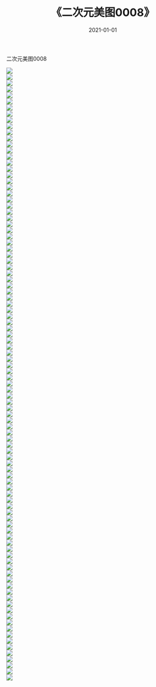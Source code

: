 ﻿---
layout: post
title:  《二次元美图0008》
date:   2021-01-01
img: http://imgx.orgx.ga/二次元/2021/二次元美图0008/000.jpg
categories: [美女, 清纯, 唯美]
---

二次元美图0008

 ![](http://imgx.orgx.ga/二次元/2021/二次元美图0008/001.jpg) <br>![](http://imgx.orgx.ga/二次元/2021/二次元美图0008/002.jpg) <br>![](http://imgx.orgx.ga/二次元/2021/二次元美图0008/003.jpg) <br>![](http://imgx.orgx.ga/二次元/2021/二次元美图0008/004.jpg) <br>![](http://imgx.orgx.ga/二次元/2021/二次元美图0008/005.jpg) <br>![](http://imgx.orgx.ga/二次元/2021/二次元美图0008/006.jpg) <br>![](http://imgx.orgx.ga/二次元/2021/二次元美图0008/007.jpg) <br>![](http://imgx.orgx.ga/二次元/2021/二次元美图0008/008.jpg) <br>![](http://imgx.orgx.ga/二次元/2021/二次元美图0008/009.jpg) <br>![](http://imgx.orgx.ga/二次元/2021/二次元美图0008/010.jpg) <br>![](http://imgx.orgx.ga/二次元/2021/二次元美图0008/011.jpg) <br>![](http://imgx.orgx.ga/二次元/2021/二次元美图0008/012.jpg) <br>![](http://imgx.orgx.ga/二次元/2021/二次元美图0008/013.jpg) <br>![](http://imgx.orgx.ga/二次元/2021/二次元美图0008/014.jpg) <br>![](http://imgx.orgx.ga/二次元/2021/二次元美图0008/015.jpg) <br>![](http://imgx.orgx.ga/二次元/2021/二次元美图0008/016.jpg) <br>![](http://imgx.orgx.ga/二次元/2021/二次元美图0008/017.jpg) <br>![](http://imgx.orgx.ga/二次元/2021/二次元美图0008/018.jpg) <br>![](http://imgx.orgx.ga/二次元/2021/二次元美图0008/019.jpg) <br>![](http://imgx.orgx.ga/二次元/2021/二次元美图0008/020.jpg) <br>![](http://imgx.orgx.ga/二次元/2021/二次元美图0008/021.jpg) <br>![](http://imgx.orgx.ga/二次元/2021/二次元美图0008/022.jpg) <br>![](http://imgx.orgx.ga/二次元/2021/二次元美图0008/023.jpg) <br>![](http://imgx.orgx.ga/二次元/2021/二次元美图0008/024.jpg) <br>![](http://imgx.orgx.ga/二次元/2021/二次元美图0008/025.jpg) <br>![](http://imgx.orgx.ga/二次元/2021/二次元美图0008/026.jpg) <br>![](http://imgx.orgx.ga/二次元/2021/二次元美图0008/027.jpg) <br>![](http://imgx.orgx.ga/二次元/2021/二次元美图0008/028.jpg) <br>![](http://imgx.orgx.ga/二次元/2021/二次元美图0008/029.jpg) <br>![](http://imgx.orgx.ga/二次元/2021/二次元美图0008/030.jpg) <br>![](http://imgx.orgx.ga/二次元/2021/二次元美图0008/031.jpg) <br>![](http://imgx.orgx.ga/二次元/2021/二次元美图0008/032.jpg) <br>![](http://imgx.orgx.ga/二次元/2021/二次元美图0008/033.jpg) <br>![](http://imgx.orgx.ga/二次元/2021/二次元美图0008/034.jpg) <br>![](http://imgx.orgx.ga/二次元/2021/二次元美图0008/035.jpg) <br>![](http://imgx.orgx.ga/二次元/2021/二次元美图0008/036.jpg) <br>![](http://imgx.orgx.ga/二次元/2021/二次元美图0008/037.jpg) <br>![](http://imgx.orgx.ga/二次元/2021/二次元美图0008/038.jpg) <br>![](http://imgx.orgx.ga/二次元/2021/二次元美图0008/039.jpg) <br>![](http://imgx.orgx.ga/二次元/2021/二次元美图0008/040.jpg) <br>![](http://imgx.orgx.ga/二次元/2021/二次元美图0008/041.jpg) <br>![](http://imgx.orgx.ga/二次元/2021/二次元美图0008/042.jpg) <br>![](http://imgx.orgx.ga/二次元/2021/二次元美图0008/043.jpg) <br>![](http://imgx.orgx.ga/二次元/2021/二次元美图0008/044.jpg) <br>![](http://imgx.orgx.ga/二次元/2021/二次元美图0008/045.jpg) <br>![](http://imgx.orgx.ga/二次元/2021/二次元美图0008/046.jpg) <br>![](http://imgx.orgx.ga/二次元/2021/二次元美图0008/047.jpg) <br>![](http://imgx.orgx.ga/二次元/2021/二次元美图0008/048.jpg) <br>![](http://imgx.orgx.ga/二次元/2021/二次元美图0008/049.jpg) <br>![](http://imgx.orgx.ga/二次元/2021/二次元美图0008/050.jpg) <br>![](http://imgx.orgx.ga/二次元/2021/二次元美图0008/051.jpg) <br>![](http://imgx.orgx.ga/二次元/2021/二次元美图0008/052.jpg) <br>![](http://imgx.orgx.ga/二次元/2021/二次元美图0008/053.jpg) <br>![](http://imgx.orgx.ga/二次元/2021/二次元美图0008/054.jpg) <br>![](http://imgx.orgx.ga/二次元/2021/二次元美图0008/055.jpg) <br>![](http://imgx.orgx.ga/二次元/2021/二次元美图0008/056.jpg) <br>![](http://imgx.orgx.ga/二次元/2021/二次元美图0008/057.jpg) <br>![](http://imgx.orgx.ga/二次元/2021/二次元美图0008/058.jpg) <br>![](http://imgx.orgx.ga/二次元/2021/二次元美图0008/059.jpg) <br>![](http://imgx.orgx.ga/二次元/2021/二次元美图0008/060.jpg) <br>![](http://imgx.orgx.ga/二次元/2021/二次元美图0008/061.jpg) <br>![](http://imgx.orgx.ga/二次元/2021/二次元美图0008/062.jpg) <br>![](http://imgx.orgx.ga/二次元/2021/二次元美图0008/063.jpg) <br>![](http://imgx.orgx.ga/二次元/2021/二次元美图0008/064.jpg) <br>![](http://imgx.orgx.ga/二次元/2021/二次元美图0008/065.jpg) <br>![](http://imgx.orgx.ga/二次元/2021/二次元美图0008/066.jpg) <br>![](http://imgx.orgx.ga/二次元/2021/二次元美图0008/067.jpg) <br>![](http://imgx.orgx.ga/二次元/2021/二次元美图0008/068.jpg) <br>![](http://imgx.orgx.ga/二次元/2021/二次元美图0008/069.jpg) <br>![](http://imgx.orgx.ga/二次元/2021/二次元美图0008/070.jpg) <br>![](http://imgx.orgx.ga/二次元/2021/二次元美图0008/071.jpg) <br>![](http://imgx.orgx.ga/二次元/2021/二次元美图0008/072.jpg) <br>![](http://imgx.orgx.ga/二次元/2021/二次元美图0008/073.jpg) <br>![](http://imgx.orgx.ga/二次元/2021/二次元美图0008/074.jpg) <br>![](http://imgx.orgx.ga/二次元/2021/二次元美图0008/075.jpg) <br>![](http://imgx.orgx.ga/二次元/2021/二次元美图0008/076.jpg) <br>![](http://imgx.orgx.ga/二次元/2021/二次元美图0008/077.jpg) <br>![](http://imgx.orgx.ga/二次元/2021/二次元美图0008/078.jpg) <br>![](http://imgx.orgx.ga/二次元/2021/二次元美图0008/079.jpg) <br>![](http://imgx.orgx.ga/二次元/2021/二次元美图0008/080.jpg) <br>![](http://imgx.orgx.ga/二次元/2021/二次元美图0008/081.jpg) <br>![](http://imgx.orgx.ga/二次元/2021/二次元美图0008/082.jpg) <br>![](http://imgx.orgx.ga/二次元/2021/二次元美图0008/083.jpg) <br>![](http://imgx.orgx.ga/二次元/2021/二次元美图0008/084.jpg) <br>![](http://imgx.orgx.ga/二次元/2021/二次元美图0008/085.jpg) <br>![](http://imgx.orgx.ga/二次元/2021/二次元美图0008/086.jpg) <br>![](http://imgx.orgx.ga/二次元/2021/二次元美图0008/087.jpg) <br>![](http://imgx.orgx.ga/二次元/2021/二次元美图0008/088.jpg) <br>![](http://imgx.orgx.ga/二次元/2021/二次元美图0008/089.jpg) <br>![](http://imgx.orgx.ga/二次元/2021/二次元美图0008/090.jpg) <br>![](http://imgx.orgx.ga/二次元/2021/二次元美图0008/091.jpg) <br>![](http://imgx.orgx.ga/二次元/2021/二次元美图0008/092.jpg) <br>![](http://imgx.orgx.ga/二次元/2021/二次元美图0008/093.jpg) <br>![](http://imgx.orgx.ga/二次元/2021/二次元美图0008/094.jpg) <br>![](http://imgx.orgx.ga/二次元/2021/二次元美图0008/095.jpg) <br>![](http://imgx.orgx.ga/二次元/2021/二次元美图0008/096.jpg) <br>![](http://imgx.orgx.ga/二次元/2021/二次元美图0008/097.jpg) <br>![](http://imgx.orgx.ga/二次元/2021/二次元美图0008/098.jpg) <br>![](http://imgx.orgx.ga/二次元/2021/二次元美图0008/099.jpg) <br>![](http://imgx.orgx.ga/二次元/2021/二次元美图0008/100.jpg) <br>